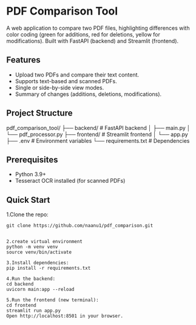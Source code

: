 # PDF Comparison Tool

A web application to compare two PDF files, highlighting differences with color coding (green for additions, red for deletions, yellow for modifications). Built with FastAPI (backend) and Streamlit (frontend).

## Features

- Upload two PDFs and compare their text content.
- Supports text-based and scanned PDFs.
- Single or side-by-side view modes.
- Summary of changes (additions, deletions, modifications).

## Project Structure

pdf_comparison_tool/
├── backend/ # FastAPI backend
│ ├── main.py
│ └── pdf_processor.py
├── frontend/ # Streamlit frontend
│ └── app.py
├── .env # Environment variables
└── requirements.txt # Dependencies

## Prerequisites

- Python 3.9+
- Tesseract OCR installed (for scanned PDFs)

## Quick Start

1.Clone the repo:

```
git clone https://github.com/naanu1/pdf_comparison.git


2.create virtual environment
python -m venv venv
source venv/bin/activate

3.Install dependencies:
pip install -r requirements.txt

4.Run the backend:
cd backend
uvicorn main:app --reload

5.Run the frontend (new terminal):
cd frontend
streamlit run app.py
Open http://localhost:8501 in your browser.
```
